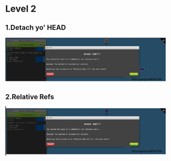 # Level 2

## 1.Detach yo' HEAD

![alt text](image-4.png)

## 2.Relative Refs

![alt text](image-5.png)